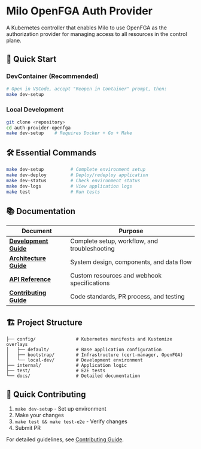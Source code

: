 # Milo OpenFGA Auth Provider

A Kubernetes controller that enables Milo to use OpenFGA as the authorization provider for managing access to all resources in the control plane.

## 🚀 Quick Start

### DevContainer (Recommended)
```bash
# Open in VSCode, accept "Reopen in Container" prompt, then:
make dev-setup
```

### Local Development
```bash
git clone <repository>
cd auth-provider-openfga
make dev-setup    # Requires Docker + Go + Make
```

## 🛠️ Essential Commands

```bash
make dev-setup          # Complete environment setup
make dev-deploy         # Deploy/redeploy application
make dev-status         # Check environment status
make dev-logs           # View application logs
make test               # Run tests
```

## 📚 Documentation

| Document | Purpose |
|----------|---------|
| **[Development Guide](docs/development.md)** | Complete setup, workflow, and troubleshooting |
| **[Architecture Guide](docs/architecture.md)** | System design, components, and data flow |
| **[API Reference](docs/api.md)** | Custom resources and webhook specifications |
| **[Contributing Guide](docs/contributing.md)** | Code standards, PR process, and testing |

## 🏗️ Project Structure

```
├── config/               # Kubernetes manifests and Kustomize overlays
│   ├── default/          # Base application configuration
│   ├── bootstrap/        # Infrastructure (cert-manager, OpenFGA)
│   └── local-dev/        # Development environment
├── internal/             # Application logic
├── test/                 # E2E tests
└── docs/                 # Detailed documentation
```

## 🤝 Quick Contributing

1. `make dev-setup` - Set up environment
2. Make your changes
3. `make test && make test-e2e` - Verify changes
4. Submit PR

For detailed guidelines, see [Contributing Guide](docs/contributing.md).
